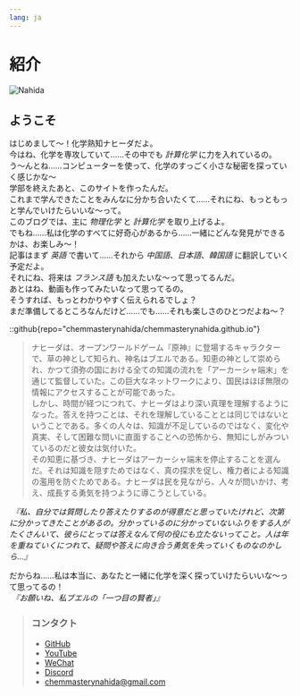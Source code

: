 ```yaml
---
lang: ja
---
```

# 紹介

![Nahida](/ja/images/nahida.png)

## ようこそ

はじめまして～！化学熟知ナヒーダだよ。  
今はね、化学を専攻していて……その中でも *計算化学* に力を入れているの。  
う～んとね……コンピューターを使って、化学のすっごく小さな秘密を探っていく感じかな～  
学部を終えたあと、このサイトを作ったんだ。  
これまで学んできたことをみんなに分かち合いたくて……それにね、もっともっと学んでいけたらいいな～って。  
このブログでは、主に *物理化学* と *計算化学* を取り上げるよ。  
でもね……私は化学のすべてに好奇心があるから……一緒にどんな発見ができるかは、お楽しみ～！  
記事はまず *英語* で書いて……それから *中国語*、*日本語*、*韓国語* に翻訳していく予定だよ。  
それにね、将来は *フランス語* も加えたいな～って思ってるんだ。  
あとはね、動画も作ってみたいなって思ってるの。  
そうすれば、もっとわかりやすく伝えられるでしょ？  
まだ準備してるところなんだけど……でも……それも楽しさのひとつだよね～？  

::github{repo="chemmasterynahida/chemmasterynahida.github.io"}

> ナヒーダは、オープンワールドゲーム『原神』に登場するキャラクターで、草の神として知られ、神名はブエルである。知恵の神として崇められ、かつて須弥の国における全ての知識の流れを「アーカーシャ端末」を通じて監督していた。この巨大なネットワークにより、国民はほぼ無限の情報にアクセスすることが可能であった。  
> しかし、時間が経つにつれて、ナヒーダはより深い真理を理解するようになった。答えを持つことは、それを理解していることとは同じではないということである。多くの人々は、知識が不足しているのではなく、変化や真実、そして困難な問いに直面することへの恐怖から、無知にしがみついているのだと彼女は気付いた。  
> その知恵に基づき、ナヒーダはアーカーシャ端末を停止することを選んだ。それは知識を隠すためではなく、真の探求を促し、権力者による知識の濫用を防ぐためである。ナヒーダは民を見ながら、人々が問いかけ、考え、成長する勇気を持つように導こうとしている。  

*&nbsp;『私、自分では質問したり答えたりするのが得意だと思っていたけれど、次第に分かってきたことがあるの。分かっているのに分かっていないふりをする人がたくさんいて、彼らにとっては答えなんて何の役にも立たないってこと。人は年を重ねていくにつれて、疑問や答えに向き合う勇気を失っていくものなのかしら…』*  

だからね……私は本当に、あなたと一緒に化学を深く探っていけたらいいな～って思ってるの！  
*&nbsp;『お願いね、私ブエルの「一つ目の賢者」』*

> ### コンタクト
>
> - [GitHub](https://github.com/chemmasterynahida/)
> - [YouTube](https://www.youtube.com/@chemmasterynahida)
> - [WeChat](/ja/images/wechat.png)
> - [Discord](https://discord.gg/2nUFTgBr73)
> - [chemmasterynahida@gmail.com](mailto:chemmasterynahida@gmail.com)
